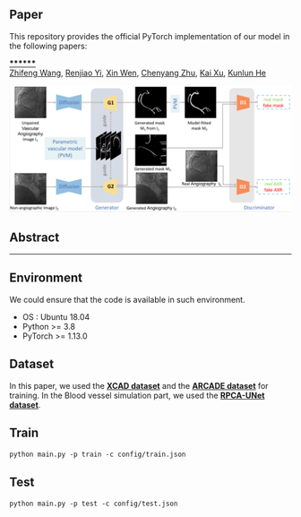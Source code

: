 ## Paper

This repository provides the official PyTorch implementation of our model in the following papers:

**[******](***)** <br/> 
[Zhifeng Wang](***), [Renjiao Yi](https://renjiaoyi.github.io/), [Xin Wen](***), [Chenyang Zhu](http://www.zhuchenyang.net/), [Kai Xu](https://kevinkaixu.net/), [Kunlun He](https://scholar.google.com/citations?user=31wT3skAAAAJ&hl=en) <br/>


![Image of The Proposed method](figs/network.png)

## Abstract

*******

## Environment

We could ensure that the code is available in such environment.

  * OS : Ubuntu 18.04
  * Python >= 3.8
  * PyTorch >= 1.13.0


## Dataset

In this paper, we used the **[XCAD dataset](https://www.dropbox.com/scl/fi/mvstwdgxo0hfk678x94d4/XCAD.zip?rlkey=qdztml0gzfzoc0t5d16k71u76&e=1&dl=0)**  and the **[ARCADE dataset](https://zenodo.org/records/10390295)** for training. In the Blood vessel simulation part, we used the **[RPCA-UNet dataset](https://github.com/Binjie-Qin/RPCA-UNet)**.

## Train

```
python main.py -p train -c config/train.json
```

## Test

```
python main.py -p test -c config/test.json
```


<!-- ## Citation
If you use this code or use our pre-trained weights for your research, please cite our papers:

```
``` -->


```
